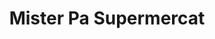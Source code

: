 ---
title: "Mister Pa Supermercat"
url: /les-borges-blanques/mister-pa-supermercat/
shop: Lebensmittel
---